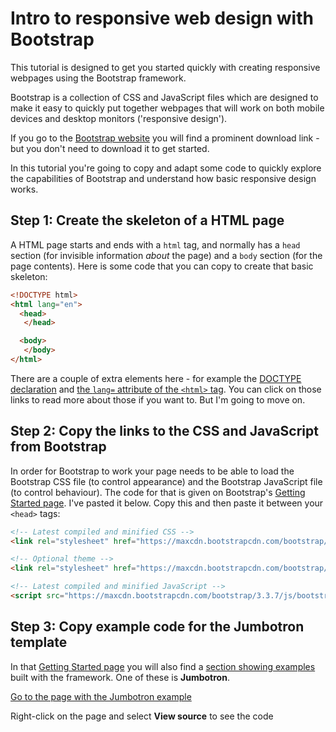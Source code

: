 # Intro to responsive web design with Bootstrap

This tutorial is designed to get you started quickly with creating responsive webpages using the Bootstrap framework.

Bootstrap is a collection of CSS and JavaScript files which are designed to make it easy to quickly put together webpages that will work on both mobile devices and desktop monitors ('responsive design').

If you go to the [Bootstrap website](http://getbootstrap.com/) you will find a prominent download link - but you don't need to download it to get started.

In this tutorial you're going to copy and adapt some code to quickly explore the capabilities of Bootstrap and understand how basic responsive design works.

## Step 1: Create the skeleton of a HTML page

A HTML page starts and ends with a `html` tag, and normally has a `head` section (for invisible information *about* the page) and a `body` section (for the page contents). Here is some code that you can copy to create that basic skeleton:

```html
<!DOCTYPE html>
<html lang="en">
  <head>
   </head>

  <body>
   </body>
</html>
```

There are a couple of extra elements here - for example the [DOCTYPE declaration](https://en.wikipedia.org/wiki/Document_type_declaration) and [the `lang=` attribute of the `<html>` tag](https://www.w3schools.com/tags/att_lang.asp). You can click on those links to read more about those if you want to. But I'm going to move on. 

## Step 2: Copy the links to the CSS and JavaScript from Bootstrap

In order for Bootstrap to work your page needs to be able to load the Bootstrap CSS file (to control appearance) and the Bootstrap JavaScript file (to control behaviour). The code for that is given on Bootstrap's [Getting Started page](http://getbootstrap.com/getting-started/). I've pasted it below. Copy this and then paste it between your `<head>` tags:

```html
<!-- Latest compiled and minified CSS -->
<link rel="stylesheet" href="https://maxcdn.bootstrapcdn.com/bootstrap/3.3.7/css/bootstrap.min.css" integrity="sha384-BVYiiSIFeK1dGmJRAkycuHAHRg32OmUcww7on3RYdg4Va+PmSTsz/K68vbdEjh4u" crossorigin="anonymous">

<!-- Optional theme -->
<link rel="stylesheet" href="https://maxcdn.bootstrapcdn.com/bootstrap/3.3.7/css/bootstrap-theme.min.css" integrity="sha384-rHyoN1iRsVXV4nD0JutlnGaslCJuC7uwjduW9SVrLvRYooPp2bWYgmgJQIXwl/Sp" crossorigin="anonymous">

<!-- Latest compiled and minified JavaScript -->
<script src="https://maxcdn.bootstrapcdn.com/bootstrap/3.3.7/js/bootstrap.min.js" integrity="sha384-Tc5IQib027qvyjSMfHjOMaLkfuWVxZxUPnCJA7l2mCWNIpG9mGCD8wGNIcPD7Txa" crossorigin="anonymous"></script>
```

## Step 3: Copy example code for the Jumbotron template

In that [Getting Started page](http://getbootstrap.com/getting-started/) you will also find a [section showing examples](http://getbootstrap.com/getting-started/#examples) built with the framework. One of these is **Jumbotron**. 

[Go to the page with the Jumbotron example](http://getbootstrap.com/examples/jumbotron/)

Right-click on the page and select **View source** to see the code 
